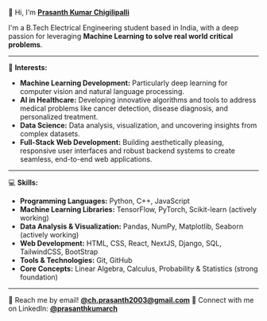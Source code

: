 👋 Hi, I'm [**Prasanth Kumar Chigilipalli**](https://prasanthkumar.vercel.app/)

I'm a B.Tech Electrical Engineering student based in India, with a deep passion for leveraging **Machine Learning to solve real world critical problems**.

---

🌱 **Interests:**

* **Machine Learning Development:** Particularly deep learning for computer vision and natural language processing.
* **AI in Healthcare:** Developing innovative algorithms and tools to address medical problems like cancer detection, disease diagnosis, and personalized treatment.
* **Data Science:** Data analysis, visualization, and uncovering insights from complex datasets.
* **Full-Stack Web Development:** Building aesthetically pleasing, responsive user interfaces and robust backend systems to create seamless, end-to-end web applications.

---

💻 **Skills:**

* **Programming Languages:** Python, C++, JavaScript
* **Machine Learning Libraries:** TensorFlow, PyTorch, Scikit-learn (actively working)
* **Data Analysis & Visualization:** Pandas, NumPy, Matplotlib, Seaborn (actively working)
* **Web Development:** HTML, CSS, React, NextJS, Django, SQL, TailwindCSS, BootStrap
* **Tools & Technologies:** Git, GitHub
* **Core Concepts:** Linear Algebra, Calculus, Probability & Statistics (strong foundation)

---

💬 Reach me by email! [**@ch.prasanth2003@gmail.com**](mailto:ch.prasanth2003@gmail.com)
🔗 Connect with me on LinkedIn: [**@prasanthkumarch**](https://www.linkedin.com/in/prasanthkumarch/)
